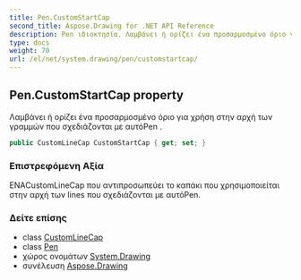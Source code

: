 ```yaml
---
title: Pen.CustomStartCap
second_title: Aspose.Drawing for .NET API Reference
description: Pen ιδιοκτησία. Λαμβάνει ή ορίζει ένα προσαρμοσμένο όριο για χρήση στην αρχή των γραμμών που σχεδιάζονται με αυτόPen .
type: docs
weight: 70
url: /el/net/system.drawing/pen/customstartcap/
---
```

## Pen.CustomStartCap property

Λαμβάνει ή ορίζει ένα προσαρμοσμένο όριο για χρήση στην αρχή των γραμμών που σχεδιάζονται με αυτόPen .

```csharp
public CustomLineCap CustomStartCap { get; set; }
```

### Επιστρεφόμενη Αξία

ΕΝΑCustomLineCap που αντιπροσωπεύει το καπάκι που χρησιμοποιείται στην αρχή των lines που σχεδιάζονται με αυτόPen.

### Δείτε επίσης

* class [CustomLineCap](../../../system.drawing.drawing2d/customlinecap/)
* class [Pen](../)
* χώρος ονομάτων [System.Drawing](../../pen/)
* συνέλευση [Aspose.Drawing](../../../)


